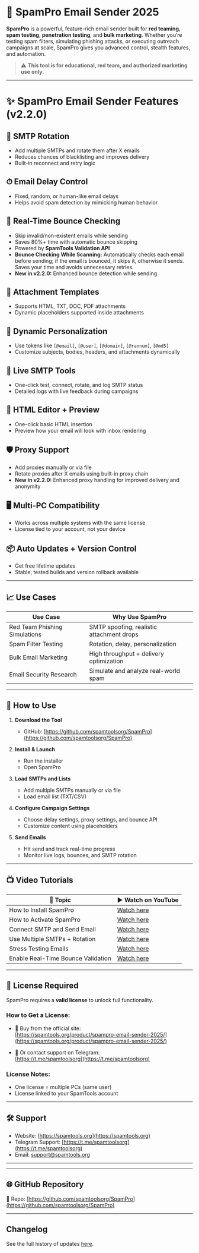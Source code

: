 # 🚀 SpamPro Email Sender 2025

**SpamPro** is a powerful, feature-rich email sender built for **red teaming**, **spam testing**, **penetration testing**, and **bulk marketing**. Whether you’re testing spam filters, simulating phishing attacks, or executing outreach campaigns at scale, SpamPro gives you advanced control, stealth features, and automation.

> ⚠️ **This tool is for educational, red team, and authorized marketing use only.**

---

# ✨ SpamPro Email Sender Features (v2.2.0)

## 🔁 SMTP Rotation
- Add multiple SMTPs and rotate them after X emails
- Reduces chances of blacklisting and improves delivery
- Built-in reconnect and retry logic

## ⏱ Email Delay Control
- Fixed, random, or human-like email delays
- Helps avoid spam detection by mimicking human behavior

## 📩 Real-Time Bounce Checking
- Skip invalid/non-existent emails while sending
- Saves 80%+ time with automatic bounce skipping
- Powered by **SpamTools Validation API**
- **Bounce Checking While Scanning:** Automatically checks each email before sending; if the email is bounced, it skips it, otherwise it sends. Saves your time and avoids unnecessary retries.
- **New in v2.2.0:** Enhanced bounce detection while sending

## 📎 Attachment Templates
- Supports HTML, TXT, DOC, PDF attachments
- Dynamic placeholders supported inside attachments

## 🧠 Dynamic Personalization
- Use tokens like `[@email]`, `[@user]`, `[@domain]`, `[@rannum]`, `[@md5]`
- Customize subjects, bodies, headers, and attachments dynamically

## 🧪 Live SMTP Tools
- One-click test, connect, rotate, and log SMTP status
- Detailed logs with live feedback during campaigns

## 🧩 HTML Editor + Preview
- One-click basic HTML insertion
- Preview how your email will look with inbox rendering

## 🛡 Proxy Support
- Add proxies manually or via file
- Rotate proxies after X emails using built-in proxy chain
- **New in v2.2.0:** Enhanced proxy handling for improved delivery and anonymity

## 🖥 Multi-PC Compatibility
- Works across multiple systems with the same license
- License tied to your account, not your device

## 📦 Auto Updates + Version Control
- Get free lifetime updates
- Stable, tested builds and version rollback available


---

## 📈 Use Cases

| Use Case                         | Why Use SpamPro                          |
|----------------------------------|------------------------------------------|
| Red Team Phishing Simulations    | SMTP spoofing, realistic attachment drops|
| Spam Filter Testing              | Rotation, delay, personalization         |
| Bulk Email Marketing             | High throughput + delivery optimization  |
| Email Security Research          | Simulate and analyze real-world spam     |

---

## 🧰 How to Use

1. **Download the Tool**
   - GitHub: [https://github.com/spamtoolsorg/SpamPro](https://github.com/spamtoolsorg/SpamPro)

2. **Install & Launch**
   - Run the installer
   - Open SpamPro

3. **Load SMTPs and Lists**
   - Add multiple SMTPs manually or via file
   - Load email list (TXT/CSV)

4. **Configure Campaign Settings**
   - Choose delay settings, proxy settings, and bounce API
   - Customize content using placeholders

5. **Send Emails**
   - Hit send and track real-time progress
   - Monitor live logs, bounces, and SMTP rotation

---

## 📺 Video Tutorials

| 📘 Topic                             | ▶️ Watch on YouTube |
|--------------------------------------|----------------------|
| How to Install SpamPro               | [Watch here](https://www.youtube.com/watch?v=EOTPlS6b4eM) |
| How to Activate SpamPro              | [Watch here](https://www.youtube.com/watch?v=C1JlLs7Kr4M) |
| Connect SMTP and Send Email         | [Watch here](https://www.youtube.com/watch?v=un80feBBsw0) |
| Use Multiple SMTPs + Rotation        | [Watch here](https://www.youtube.com/watch?v=uQC6dcPZUm0) |
| Stress Testing Emails                | [Watch here](https://www.youtube.com/watch?v=snWrEJKKu7o) |
| Enable Real-Time Bounce Validation   | [Watch here](https://www.youtube.com/watch?v=kDkB5y4fuQE) |

---

## 🔐 License Required

SpamPro requires a **valid license** to unlock full functionality.

### How to Get a License:

- 🛒 Buy from the official site:  
  [https://spamtools.org/product/spampro-email-sender-2025/](https://spamtools.org/product/spampro-email-sender-2025/)

- 💬 Or contact support on Telegram:  
  [https://t.me/spamtoolsorg](https://t.me/spamtoolsorg)

### License Notes:

- One license = multiple PCs (same user)
- License linked to your SpamTools account

---

## 🛠 Support

- Website: [https://spamtools.org](https://spamtools.org)
- Telegram Support: [https://t.me/spamtoolsorg](https://t.me/spamtoolsorg)
- Email: support@spamtools.org 

---


---

## 🌐 GitHub Repository

📂 Repo: [https://github.com/spamtoolsorg/SpamPro](https://github.com/spamtoolsorg/SpamPro)

---

## Changelog

See the full history of updates [here](CHANGELOG.md).

